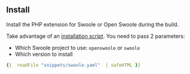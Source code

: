 ## Install

Install the PHP extension for Swoole or Open Swoole during the build.

Take advantage of an [installation script](https://raw.githubusercontent.com/platformsh/snippets/main/src/install_swoole.sh).
You need to pass 2 parameters:

* Which Swoole project to use: `openswoole` or `swoole`
* Which version to install

```yaml {location=".platform.app.yaml"}
{{  readFile "snippets/swoole.yaml"  | safeHTML }}
```
